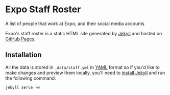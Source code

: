 Expo Staff Roster
=================
A list of people that work at Expo, and their social media accounts

Expo's staff roster is a static HTML site generated by [Jekyll](http://jekyllrb.com/) and hosted on [GitHub Pages](https://pages.github.com/).


Installation
------------
All the data is stored in `_data/staff.yml` in [YAML](http://www.yaml.org/) format so if you'd like to make changes and preview them locally, you'll need to [install Jekyll](http://jekyllrb.com/docs/installation/) and run the following command:

    jekyll serve -w
